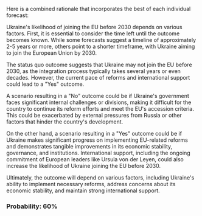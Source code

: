 Here is a combined rationale that incorporates the best of each individual forecast:

Ukraine's likelihood of joining the EU before 2030 depends on various factors. First, it is essential to consider the time left until the outcome becomes known. While some forecasts suggest a timeline of approximately 2-5 years or more, others point to a shorter timeframe, with Ukraine aiming to join the European Union by 2030.

The status quo outcome suggests that Ukraine may not join the EU before 2030, as the integration process typically takes several years or even decades. However, the current pace of reforms and international support could lead to a "Yes" outcome.

A scenario resulting in a "No" outcome could be if Ukraine's government faces significant internal challenges or divisions, making it difficult for the country to continue its reform efforts and meet the EU's accession criteria. This could be exacerbated by external pressures from Russia or other factors that hinder the country's development.

On the other hand, a scenario resulting in a "Yes" outcome could be if Ukraine makes significant progress on implementing EU-related reforms and demonstrates tangible improvements in its economic stability, governance, and institutions. International support, including the ongoing commitment of European leaders like Ursula von der Leyen, could also increase the likelihood of Ukraine joining the EU before 2030.

Ultimately, the outcome will depend on various factors, including Ukraine's ability to implement necessary reforms, address concerns about its economic stability, and maintain strong international support.

### Probability: 60%